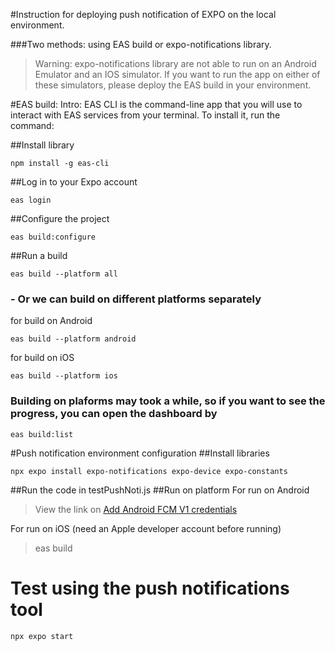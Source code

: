 #Instruction for deploying push notification of EXPO on the local environment. 

###Two methods: using EAS build or expo-notifications library.

>Warning: expo-notifications library are not able to run on an Android Emulator and an IOS simulator. 
If you want to run the app on either of these simulators, please deploy the EAS build in your environment.  

#EAS build: 
Intro: EAS CLI is the command-line app that you will use to interact with EAS services from your terminal. To install it, run the command:

##Install library
```
npm install -g eas-cli
```
##Log in to your Expo account
```
eas login
```
##Configure the project
```
eas build:configure
```
##Run a build
```
eas build --platform all
```
### - Or we can build on different platforms separately
for build on Android
```
eas build --platform android
```
for build on iOS 
```
eas build --platform ios
```
### Building on plaforms may took a while, so if you want to see the progress, you can open the dashboard by
```
eas build:list
```

#Push notification environment configuration
##Install libraries
```
npx expo install expo-notifications expo-device expo-constants
```
##Run the code in testPushNoti.js
##Run on platform
For run on Android
> View the link on [Add Android FCM V1 credentials](https://docs.expo.dev/push-notifications/fcm-credentials)

For run on iOS (need an Apple developer account before running)
> eas build

# Test using the push notifications tool
```
npx expo start
```